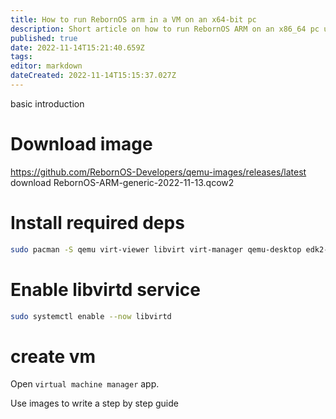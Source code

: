 ```yaml
---
title: How to run RebornOS arm in a VM on an x64-bit pc
description: Short article on how to run RebornOS ARM on an x86_64 pc using QEMU 
published: true
date: 2022-11-14T15:21:40.659Z
tags: 
editor: markdown
dateCreated: 2022-11-14T15:15:37.027Z
---
```


basic introduction

# Download image
https://github.com/RebornOS-Developers/qemu-images/releases/latest
download RebornOS-ARM-generic-2022-11-13.qcow2
# Install required deps
```sh
sudo pacman -S qemu virt-viewer libvirt virt-manager qemu-desktop edk2-armvirt
```
# Enable libvirtd service
```sh
sudo systemctl enable --now libvirtd
```
# create vm
Open `virtual machine manager` app.

Use images to write a step by step guide



